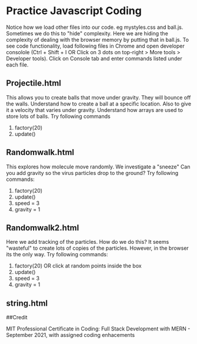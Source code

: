 # Practice Javascript Coding

Notice how we load other files into our code. eg mystyles.css and ball.js. Sometimes we do this to "hide" complexity. Here we are hiding the complexity of dealing with the browser memory by putting that in ball.js.  To see code functionality, load following files in Chrome and open developer consolole (Ctrl + Shift + I OR Click on 3 dots on top-right > More tools > Developer tools).  Click on Console tab and enter commands listed under each file.

## Projectile.html

This allows you to create balls that move under gravity. They will bounce off the walls.
Understand how to create a ball at a specific location. Also to give it a velocity that varies under gravity.
Understand how arrays are used to store lots of balls.  Try following commands
1. factory(20)
2. update()


## Randomwalk.html

This explores how molecule move randomly.
We investigate a "sneeze"
Can you add gravity so the virus particles drop to the ground?
Try following commands:
1. factory(20)
2. update()
3. speed = 3
4. gravity = 1

## Randomwalk2.html

Here we add tracking of the particles. How do we do this? It seems "wasteful" to create lots of copies of the particles. However, in the browser its the only way.
Try following commands:
1. factory(20) OR click at random points inside the box
2. update()
3. speed = 3
4. gravity = 1

## string.html

##Credit

MIT Professional Certificate in Coding: Full Stack Development with MERN - September 2021, with assigned coding enhacements
